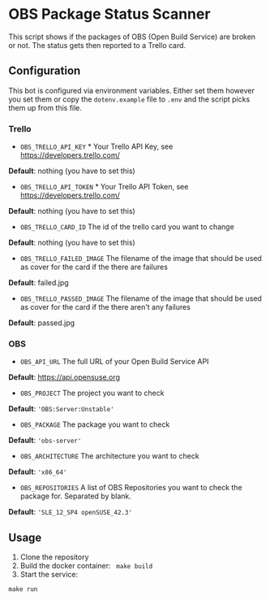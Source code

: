 # OBS Package Status Scanner
This script shows if the packages of OBS (Open Build Service) are broken or not. The status gets then reported to a Trello card.

## Configuration
This bot is configured via environment variables. Either set them however you set them
or copy the `dotenv.example` file to `.env` and the script picks them up from this file.

### Trello
- `OBS_TRELLO_API_KEY` *
Your Trello API Key, see https://developers.trello.com/

**Default**: nothing (you have to set this)

- `OBS_TRELLO_API_TOKEN` *
Your Trello API Token, see https://developers.trello.com/

**Default**: nothing (you have to set this)

- `OBS_TRELLO_CARD_ID`
The id of the trello card you want to change

**Default**: nothing (you have to set this)

- `OBS_TRELLO_FAILED_IMAGE`
The filename of the image that should be used as cover for the card
if the there are failures

**Default**: failed.jpg

- `OBS_TRELLO_PASSED_IMAGE`
The filename of the image that should be used as cover for the card
if the there aren't any failures

**Default**: passed.jpg

### OBS
- `OBS_API_URL`
The full URL of your Open Build Service API

**Default**: https://api.opensuse.org

- `OBS_PROJECT`
The project you want to check

**Default**: `'OBS:Server:Unstable'`

- `OBS_PACKAGE`
The package you want to check

**Default**: `'obs-server'`

- `OBS_ARCHITECTURE`
The architecture you want to check

**Default**: `'x86_64'`

- `OBS_REPOSITORIES`
A list of OBS Repositories you want to check the package for. Separated by blank.

**Default**: `'SLE_12_SP4 openSUSE_42.3'`

## Usage
1. Clone the repository
2. Build the docker container:
``` make build```
3. Start the service:
```
make run
```
